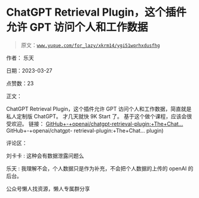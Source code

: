 # ChatGPT Retrieval Plugin，这个插件允许 GPT 访问个人和工作数据

> 原文：[`www.yuque.com/for_lazy/xkrm14/ygi51wqrhxdusfhg`](https://www.yuque.com/for_lazy/xkrm14/ygi51wqrhxdusfhg)

作者： 乐天

日期：2023-03-27

点赞数：23

正文：

ChatGPT Retrieval Plugin，这个插件允许 GPT 访问个人和工作数据，简直就是私人定制版 ChatGPT。 才几天就快 9K Start 了。 基于这个做个课程，应该会很受欢迎。 链接： [GitHub+-+openai/chatgpt-retrieval-plugin:+The+Chat...](https://github.com/openai/chatgpt-retrieval-plugin) GitHub+-+openai/chatgpt- retrieval-plugin:+The+Chat... plugin)

评论区：

刘卡卡 : 这种会有数据泄露问题么

乐天 : 我理解不会，个人数据只是作为补充，不会把个人数据的上传的 openAI 的后台。

公众号懒人找资源，懒人专属群分享

